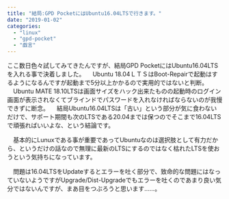 ```yaml
---
title: "結局:GPD PocketにはUbuntu16.04LTSで行きます。"
date: "2019-01-02"
categories: 
  - "linux"
  - "gpd-pocket"
  - "戯言"
---
```


ここ数日色々試してみてきたんですが、結局GPD PocketにはUbuntu16.04LTSを入れる事で決着しました。 　Ubuntu 18.04ＬＴＳはBoot-Repairで起動はするようになるんですが起動まで5分以上かかるので実用的ではないと判断。 　Ubuntu MATE 18.10LTSは画面サイズをハック出来たものの起動時のログイン画面が表示されなくてブラインドでパスワードを入れなければならないのが我慢できずに断念。 　結局Ubuntu16.04LTSは「古い」という部分が気に食わないだけで、サポート期間も次のLTSである20.04までは保つのでそこまで16.04LTSで頑張ればいいよな、という結論です。

　基本的にLunuxである事が重要であってUbuntuなのは選択肢として有力だから、というだけの話なので無理に最新のLTSにするのではなく枯れたLTSを使おうという気持ちになっています。

　問題は16.04LTSをUpdateするとエラーを吐く部分で、致命的な問題にはなっていないようですがUpgrade/Dist-Upgradeでもエラーを吐くのであまり良い気分ではないんですが、まあ目をつぶろうと思います……。
